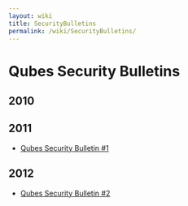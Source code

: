 ```yaml
---
layout: wiki
title: SecurityBulletins
permalink: /wiki/SecurityBulletins/
---
```


Qubes Security Bulletins
========================

2010
----

2011
----

-   [​Qubes Security Bulletin \#1](https://groups.google.com/d/msg/qubes-devel/kRQSQircYKk/KW1lihKLFjYJ)

2012
----

-   [​Qubes Security Bulletin \#2](https://groups.google.com/d/topic/qubes-devel/JIpZoQUP6dQ/discussion)

